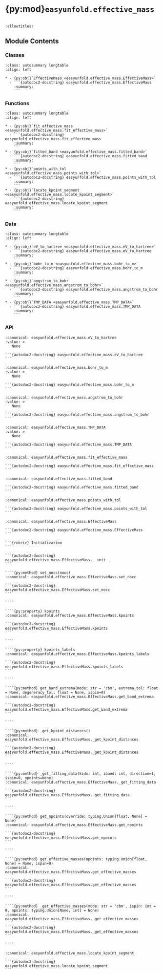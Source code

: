 # {py:mod}`easyunfold.effective_mass`

```{py:module} easyunfold.effective_mass
```

```{autodoc2-docstring} easyunfold.effective_mass
:allowtitles:
```

## Module Contents

### Classes

````{list-table}
:class: autosummary longtable
:align: left

* - {py:obj}`EffectiveMass <easyunfold.effective_mass.EffectiveMass>`
  - ```{autodoc2-docstring} easyunfold.effective_mass.EffectiveMass
    :summary:
    ```
````

### Functions

````{list-table}
:class: autosummary longtable
:align: left

* - {py:obj}`fit_effective_mass <easyunfold.effective_mass.fit_effective_mass>`
  - ```{autodoc2-docstring} easyunfold.effective_mass.fit_effective_mass
    :summary:
    ```
* - {py:obj}`fitted_band <easyunfold.effective_mass.fitted_band>`
  - ```{autodoc2-docstring} easyunfold.effective_mass.fitted_band
    :summary:
    ```
* - {py:obj}`points_with_tol <easyunfold.effective_mass.points_with_tol>`
  - ```{autodoc2-docstring} easyunfold.effective_mass.points_with_tol
    :summary:
    ```
* - {py:obj}`locate_kpoint_segment <easyunfold.effective_mass.locate_kpoint_segment>`
  - ```{autodoc2-docstring} easyunfold.effective_mass.locate_kpoint_segment
    :summary:
    ```
````

### Data

````{list-table}
:class: autosummary longtable
:align: left

* - {py:obj}`eV_to_hartree <easyunfold.effective_mass.eV_to_hartree>`
  - ```{autodoc2-docstring} easyunfold.effective_mass.eV_to_hartree
    :summary:
    ```
* - {py:obj}`bohr_to_m <easyunfold.effective_mass.bohr_to_m>`
  - ```{autodoc2-docstring} easyunfold.effective_mass.bohr_to_m
    :summary:
    ```
* - {py:obj}`angstrom_to_bohr <easyunfold.effective_mass.angstrom_to_bohr>`
  - ```{autodoc2-docstring} easyunfold.effective_mass.angstrom_to_bohr
    :summary:
    ```
* - {py:obj}`TMP_DATA <easyunfold.effective_mass.TMP_DATA>`
  - ```{autodoc2-docstring} easyunfold.effective_mass.TMP_DATA
    :summary:
    ```
````

### API

````{py:data} eV_to_hartree
:canonical: easyunfold.effective_mass.eV_to_hartree
:value: >
   None

```{autodoc2-docstring} easyunfold.effective_mass.eV_to_hartree
```

````

````{py:data} bohr_to_m
:canonical: easyunfold.effective_mass.bohr_to_m
:value: >
   None

```{autodoc2-docstring} easyunfold.effective_mass.bohr_to_m
```

````

````{py:data} angstrom_to_bohr
:canonical: easyunfold.effective_mass.angstrom_to_bohr
:value: >
   None

```{autodoc2-docstring} easyunfold.effective_mass.angstrom_to_bohr
```

````

````{py:data} TMP_DATA
:canonical: easyunfold.effective_mass.TMP_DATA
:value: >
   None

```{autodoc2-docstring} easyunfold.effective_mass.TMP_DATA
```

````

````{py:function} fit_effective_mass(distances, energies, parabolic=True)
:canonical: easyunfold.effective_mass.fit_effective_mass

```{autodoc2-docstring} easyunfold.effective_mass.fit_effective_mass
```
````

````{py:function} fitted_band(x: numpy.ndarray, eff_mass: float) -> numpy.ndarray
:canonical: easyunfold.effective_mass.fitted_band

```{autodoc2-docstring} easyunfold.effective_mass.fitted_band
```
````

````{py:function} points_with_tol(array, value, tol=0.0001)
:canonical: easyunfold.effective_mass.points_with_tol

```{autodoc2-docstring} easyunfold.effective_mass.points_with_tol
```
````

`````{py:class} EffectiveMass(unfold: easyunfold.unfold.UnfoldKSet, intensity_tol: float = 0.1, extrema_tol: float = 0.001, degeneracy_tol: float = 0.01, parabolic: bool = True, npoints: float = 3)
:canonical: easyunfold.effective_mass.EffectiveMass

```{autodoc2-docstring} easyunfold.effective_mass.EffectiveMass
```

```{rubric} Initialization
```

```{autodoc2-docstring} easyunfold.effective_mass.EffectiveMass.__init__
```

````{py:method} set_nocc(nocc)
:canonical: easyunfold.effective_mass.EffectiveMass.set_nocc

```{autodoc2-docstring} easyunfold.effective_mass.EffectiveMass.set_nocc
```

````

````{py:property} kpoints
:canonical: easyunfold.effective_mass.EffectiveMass.kpoints

```{autodoc2-docstring} easyunfold.effective_mass.EffectiveMass.kpoints
```

````

````{py:property} kpoints_labels
:canonical: easyunfold.effective_mass.EffectiveMass.kpoints_labels

```{autodoc2-docstring} easyunfold.effective_mass.EffectiveMass.kpoints_labels
```

````

````{py:method} get_band_extrema(mode: str = 'cbm', extrema_tol: float = None, degeneracy_tol: float = None, ispin=0)
:canonical: easyunfold.effective_mass.EffectiveMass.get_band_extrema

```{autodoc2-docstring} easyunfold.effective_mass.EffectiveMass.get_band_extrema
```

````

````{py:method} _get_kpoint_distances()
:canonical: easyunfold.effective_mass.EffectiveMass._get_kpoint_distances

```{autodoc2-docstring} easyunfold.effective_mass.EffectiveMass._get_kpoint_distances
```

````

````{py:method} _get_fitting_data(kidx: int, iband: int, direction=1, ispin=0, npoints=None)
:canonical: easyunfold.effective_mass.EffectiveMass._get_fitting_data

```{autodoc2-docstring} easyunfold.effective_mass.EffectiveMass._get_fitting_data
```

````

````{py:method} get_npoints(override: typing.Union[float, None] = None)
:canonical: easyunfold.effective_mass.EffectiveMass.get_npoints

```{autodoc2-docstring} easyunfold.effective_mass.EffectiveMass.get_npoints
```

````

````{py:method} get_effective_masses(npoints: typing.Union[float, None] = None, ispin=0)
:canonical: easyunfold.effective_mass.EffectiveMass.get_effective_masses

```{autodoc2-docstring} easyunfold.effective_mass.EffectiveMass.get_effective_masses
```

````

````{py:method} _get_effective_masses(mode: str = 'cbm', ispin: int = 0, npoints: typing.Union[None, int] = None)
:canonical: easyunfold.effective_mass.EffectiveMass._get_effective_masses

```{autodoc2-docstring} easyunfold.effective_mass.EffectiveMass._get_effective_masses
```

````

`````

````{py:function} locate_kpoint_segment(idxk: int, label_idx: list, label_names: list, direction: int)
:canonical: easyunfold.effective_mass.locate_kpoint_segment

```{autodoc2-docstring} easyunfold.effective_mass.locate_kpoint_segment
```
````
